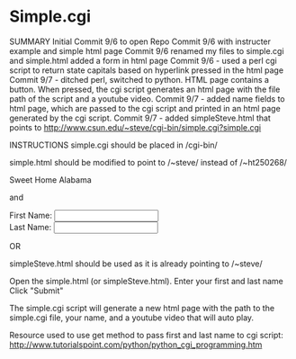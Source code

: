 # Simple.cgi

SUMMARY
Initial Commit 9/6 to open Repo
Commit 9/6 with instructer example and simple html page
Commit 9/6 renamed my files to simple.cgi and simple.html
            added a form in html page
Commit 9/6 - used a perl cgi script to return state capitals based on hyperlink pressed in the html page
Commit 9/7 - ditched perl, switched to python. HTML page contains a button. When pressed, the cgi script generates an html page with the file path of the script and a youtube video.
Commit 9/7 - added name fields to html page, which are passed to the cgi script and printed in an html page generated by the cgi script. 
Commit 9/7 - added simpleSteve.html that points to http://www.csun.edu/~steve/cgi-bin/simple.cgi?simple.cgi

INSTRUCTIONS
simple.cgi should be placed in /cgi-bin/

simple.html should be modified to point to /~steve/ instead of /~ht250268/

<form method="get" action="http://www.csun.edu/~ht250268/cgi-bin/simple.cgi?simple.cgi">
<!--input type="checkbox" name="alabama" value="Alabama"-->Sweet Home Alabama<br>
<!--input type="submit" value="Submit"-->
</form>	

and 

<form action = "http://www.csun.edu/~ht250268/cgi-bin/simple.cgi" method = "get">
<p>
<label>First Name: <input type="text" name="first_name"><br/></label>
<label>Last Name: <input type="text" name="last_name"><br/></label>
</p>

OR

simpleSteve.html should be used as it is already pointing to /~steve/


Open the simple.html (or simpleSteve.html). 
Enter your first and last name
Click "Submit"

The simple.cgi script will generate a new html page with the path to the simple.cgi file, your name, and a youtube video that will auto play. 


Resource used to use get method to pass first and last name to cgi script: http://www.tutorialspoint.com/python/python_cgi_programming.htm
